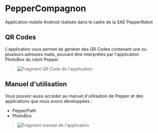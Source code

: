 # PepperCompagnon

Application mobile Android réalisée dans le cadre de la SAE PepperRobot


## QR Codes
L'application vous permet de générer des QR Codes contenant une ou plusieurs adresses mails, pouvant être interprétés par l'application PhotoBox du robot Pepper.

> ![Fragment QR Code de l'application ](https://lh7-us.googleusercontent.com/yrgh93QLp43r5ttksWG3YBhky8goaNV6FCmxAuzCBfO00mGNqQSpiiEyrW4S3RcbFvUUtFixw8oULxM-DHL5C6tUpmY-UTum1NrZ9108lKiAqMs11UuAZUMGWlx0kQPE3_YS-KsUGLsW59l48LEQFg)

## Manuel d'utilisation
Vous pouvez-aussi accéder au manuel d'utilisation de Pepper et des applications que nous avons développées :
- PepperPath
- PhotoBox
  
> ![Fragment manuel de l'application ](https://lh7-us.googleusercontent.com/FNbYCP9iN2vMd_GFeSEZo6duDGdCEFBRubPc3aealJpQEoHNtghjPxPwE7wPtytpgOmFAI7hmH-9rlPRVn6Cu0Iips6w_JskdbOhU7hjUYT7NZOfAlo_BMDjDZGVQeAOHMYA5WSDdQ2v1CFgM195mQ)
